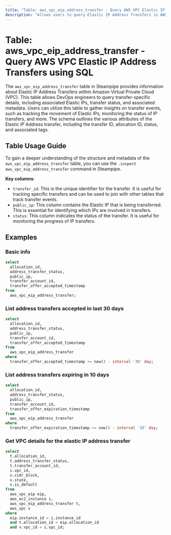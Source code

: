 ```yaml
---
title: "Table: aws_vpc_eip_address_transfer - Query AWS VPC Elastic IP Address Transfers using SQL"
description: "Allows users to query Elastic IP Address Transfers in AWS VPC."
---
```


# Table: aws_vpc_eip_address_transfer - Query AWS VPC Elastic IP Address Transfers using SQL

The `aws_vpc_eip_address_transfer` table in Steampipe provides information about Elastic IP Address Transfers within Amazon Virtual Private Cloud (VPC). This table allows DevOps engineers to query transfer-specific details, including associated Elastic IPs, transfer status, and associated metadata. Users can utilize this table to gather insights on transfer events, such as tracking the movement of Elastic IPs, monitoring the status of IP transfers, and more. The schema outlines the various attributes of the Elastic IP Address transfer, including the transfer ID, allocation ID, status, and associated tags.

## Table Usage Guide

To gain a deeper understanding of the structure and metadata of the `aws_vpc_eip_address_transfer` table, you can use the `.inspect aws_vpc_eip_address_transfer` command in Steampipe.

**Key columns**:

- `transfer_id`: This is the unique identifier for the transfer. It is useful for tracking specific transfers and can be used to join with other tables that track transfer events.
- `public_ip`: This column contains the Elastic IP that is being transferred. This is essential for identifying which IPs are involved in transfers.
- `status`: This column indicates the status of the transfer. It is useful for monitoring the progress of IP transfers.

## Examples

### Basic info

```sql
select
  allocation_id,
  address_transfer_status,
  public_ip,
  transfer_account_id,
  transfer_offer_accepted_timestamp
from
  aws_vpc_eip_address_transfer;
```

### List address transfers accepted in last 30 days

```sql
select
  allocation_id,
  address_transfer_status,
  public_ip,
  transfer_account_id,
  transfer_offer_accepted_timestamp
from
  aws_vpc_eip_address_transfer
where
  transfer_offer_accepted_timestamp >= now() - interval '30' day;
```

### List address transfers expiring in 10 days

```sql
select
  allocation_id,
  address_transfer_status,
  public_ip,
  transfer_account_id,
  transfer_offer_expiration_timestamp
from
  aws_vpc_eip_address_transfer
where
  transfer_offer_expiration_timestamp >= now() - interval '10' day;
```

### Get VPC details for the elastic IP address transfer

```sql
select
  t.allocation_id,
  t.address_transfer_status,
  t.transfer_account_id,
  i.vpc_id,
  v.cidr_block,
  v.state,
  v.is_default
from
  aws_vpc_eip eip,
  aws_ec2_instance i,
  aws_vpc_eip_address_transfer t,
  aws_vpc v
where
  eip.instance_id = i.instance_id
  and t.allocation_id = eip.allocation_id
  and v.vpc_id = i.vpc_id;
```